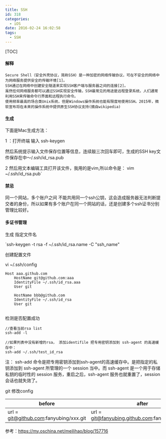 ```yaml
---
title: SSH
id: 318
categories:
  - iOS
date: 2016-02-24 16:02:58
tags: 
  - SSH
---
```




[TOC]

#### 解释

```
Secure Shell（安全外壳协议，简称SSH）是一种加密的网络传输协议，可在不安全的网络中为网络服务提供安全的传输环境[1]。
SSH通过在网络中创建安全隧道来实现SSH客户端与服务器之间的连接[2]。
虽然任何网络服务都可以通过SSH实现安全传输，SSH最常见的用途是远程登录系统，人们通常利用SSH来传输命令行界面和远程执行命令。
使用频率最高的场合类Unix系统，但是Windows操作系统也能有限度地使用SSH。2015年，微软宣布将在未来的操作系统中提供原生SSH协议支持(摘自wikipedia)
```



#### 生成

下面是Mac生成方法：

1 ：打开终端 输入    ssh-keygen

然后系统提示输入文件保存位置等信息，连续敲三次回车即可，生成的SSH key文件保存在中～/.ssh/id_rsa.pub

2 然后用文本编辑工具打开该文件，我用的是vim,所以命令是：
vim ~/.ssh/id_rsa.pub`

#### 禁忌

同一个网站，多个账户之间 不能共用同一个ssh公钥，这会造成服务器无法判断提交者的身份，所以如果有多个账户在同一个网站的话，还是创建多个ssh证书分别管理比较好。



#### 多证书管理

生成 指定文件名

`ssh-keygen -t rsa -f ~/.ssh/id_rsa.name -C "ssh_name"

创建配置文件

vi ~/.ssh/config

```
Host aaa.github.com
    HostName git@github.com:aaa
    IdentityFile ~/.ssh/id_rsa.aaa
    User git

    HostName bbb@github.com
    IdentityFile ~/.ssh/id_rsa
    User git
 
```

检测是否配置成功
```
//查看当前rsa list
ssh-add -l 

//如果列表中没有新增的rsa， 添加identifile 把专用密钥添加到 ssh-agent 的高速缓存中：
ssh-add ~/.ssh/test_id_rsa
```
注： ssh-add 命令是把专用密钥添加到ssh-agent的高速缓存中。是把指定的私钥添加到 ssh-agent 所管理的一个 session 当中。而 ssh-agent 是一个用于存储私钥的临时性的 session 服务，重启之后，ssh-agent 服务也就重置了，session 会话也就失效了。

git 修改config

| before                                 | after                                            |
| -------------------------------------- | ------------------------------------------------ |
| url = git@github.com:fanyubing/xxx.git | url = git@fanyubing.github.com:fanyubing/xxx.git |

参考：https://my.oschina.net/meilihao/blog/157716